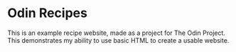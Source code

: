 # Odin Recipes

This is an example recipe website, made as a project for The Odin Project. This demonstrates my ability to use basic HTML to create a usable website.